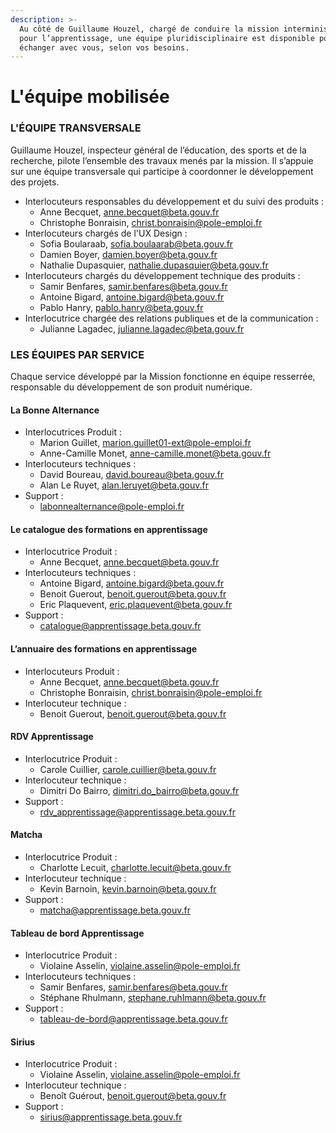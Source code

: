```yaml
---
description: >-
  Au côté de Guillaume Houzel, chargé de conduire la mission interministérielle
  pour l’apprentissage, une équipe pluridisciplinaire est disponible pour
  échanger avec vous, selon vos besoins.
---
```


# L'équipe mobilisée

### L'ÉQUIPE TRANSVERSALE

Guillaume Houzel, inspecteur général de l’éducation, des sports et de la recherche, pilote l’ensemble des travaux menés par la mission. Il s’appuie sur une équipe transversale qui participe à coordonner le développement des projets.

* ‌Interlocuteurs responsables du développement et du suivi des produits : 
  * Anne Becquet, [anne.becquet@beta.gouv.fr](mailto:anne.becquet@beta.gouv.fr)
  * Christophe Bonraisin, [christ.bonraisin@pole-emploi.fr](mailto:christ.bonraisin@pole-emploi.fr)
* Interlocuteurs chargés de l'UX Design : 
  * Sofia Boularaab,  [sofia.boulaarab@beta.gouv.fr](mailto:sofia.boulaarab@beta.gouv.fr)
  * Damien Boyer, [damien.boyer@beta.gouv.fr](mailto:damien.boyer@beta.gouv.fr)
  * Nathalie Dupasquier, nathalie.dupasquier@beta.gouv.fr  
* Interlocuteurs chargés du développement technique des produits :
  * Samir Benfares, [samir.benfares@beta.gouv.fr](mailto:samir.benfares@beta.gouv.fr)
  * Antoine Bigard, [antoine.bigard@beta.gouv.fr](mailto:antoine.bigard@beta.gouv.fr)
  * Pablo Hanry, [pablo.hanry@beta.gouv.fr](mailto:pablo.hanry@beta.gouv.fr)
* Interlocutrice chargée des relations publiques et de la communication :
  * Julianne Lagadec, [julianne.lagadec@beta.gouv.fr](mailto:julianne.lagadec@beta.gouv.fr)

### ‌LES ÉQUIPES PAR SERVICE

‌Chaque service développé par la Mission fonctionne en équipe resserrée, responsable du développement de son produit numérique.

#### ‌La Bonne Alternance

* Interlocutrices Produit :
  * Marion Guillet, [marion.guillet01-ext@pole-emploi.fr](mailto:marion.guillet01-ext@pole-emploi.fr)
  * Anne-Camille Monet, [anne-camille.monet@beta.gouv.fr](mailto:anne-camille.monet@beta.gouv.fr)
* Interlocuteurs techniques :
  * David Boureau, [david.boureau@beta.gouv.fr](mailto:david.boureau@beta.gouv.fr)
  * Alan Le Ruyet, [alan.leruyet@beta.gouv.fr](mailto:alan.leruyet@beta.gouv.fr) 
* Support :
  * [labonnealternance@pole-emploi.fr](mailto:labonnealternance@pole-emploi.fr)

#### ‌Le catalogue des formations en apprentissage

* Interlocutrice Produit :
  * Anne Becquet, [anne.becquet@beta.gouv.fr](mailto:anne.becquet@beta.gouv.fr) 
* Interlocuteurs techniques :
  * Antoine Bigard, [antoine.bigard@beta.gouv.fr](mailto:antoine.bigard@beta.gouv.fr)
  * Benoit Guerout, [benoit.guerout@beta.gouv.fr](mailto:benoit.guerout@beta.gouv.fr) 
  * Eric Plaquevent, [eric.plaquevent@beta.gouv.fr](mailto:eric.plaquevent@beta.gouv.fr)
* Support :
  * [catalogue@apprentissage.beta.gouv.fr](mailto:catalogue@apprentissage.beta.gouv.fr)

#### L’annuaire des formations en apprentissage

* Interlocuteurs Produit :
  * Anne Becquet, [anne.becquet@beta.gouv.fr](mailto:anne.becquet@beta.gouv.fr)
  * Christophe Bonraisin, [christ.bonraisin@pole-emploi.fr](mailto:christ.bonraisin@pole-emploi.fr)
* Interlocuteur technique :
  * Benoit Guerout, [benoit.guerout@beta.gouv.fr](mailto:benoit.guerout@beta.gouv.fr)

#### ‌RDV Apprentissage‌

* Interlocutrice Produit :
  * Carole Cuillier, [carole.cuillier@beta.gouv.fr](mailto:carole.cuillier@beta.gouv.fr)
* Interlocuteur technique :
  * Dimitri Do Bairro, [dimitri.do\_bairro@beta.gouv.fr](mailto:dimitri.do_bairro@beta.gouv.fr)
* Support :
  * [rdv\_apprentissage@apprentissage.beta.gouv.fr](mailto:rdv_apprentissage@apprentissage.beta.gouv.fr)

#### ‌Matcha‌

* Interlocutrice Produit :
  * Charlotte Lecuit, [charlotte.lecuit@beta.gouv.fr](mailto:charlotte.lecuit@beta.gouv.fr)
* Interlocuteur technique :
  * Kevin Barnoin, [kevin.barnoin@beta.gouv.fr](mailto:kevin.barnoin@beta.gouv.fr)
* Support :
  * [matcha@apprentissage.beta.gouv.fr](mailto:matcha@apprentissage.beta.gouv.fr)

#### ‌Tableau de bord Apprentissage‌

* Interlocutrice Produit :
  * Violaine Asselin, [violaine.asselin@pole-emploi.fr](mailto:violaine.asselin@pole-emploi.fr)
* Interlocuteurs techniques :
  * Samir Benfares, [samir.benfares@beta.gouv.fr](mailto:samir.benfares@beta.gouv.fr)
  * Stéphane Rhulmann, [stephane.ruhlmann@beta.gouv.fr](mailto:stephane.ruhlmann@beta.gouv.fr) 
* Support :
  *  [tableau-de-bord@apprentissage.beta.gouv.fr](mailto:tableau-de-bord@apprentissage.beta.gouv.fr)

#### ‌Sirius‌

* Interlocutrice Produit :
  * Violaine Asselin, [violaine.asselin@pole-emploi.fr](mailto:violaine.asselin@pole-emploi.fr)
* Interlocuteur technique :
  * Benoît Guérout, [benoit.guerout@beta.gouv.fr](mailto:benoit.guerout@beta.gouv.fr) 
* Support :
  * [sirius@apprentissage.beta.gouv.fr](mailto:sirius@apprentissage.beta.gouv.fr)


